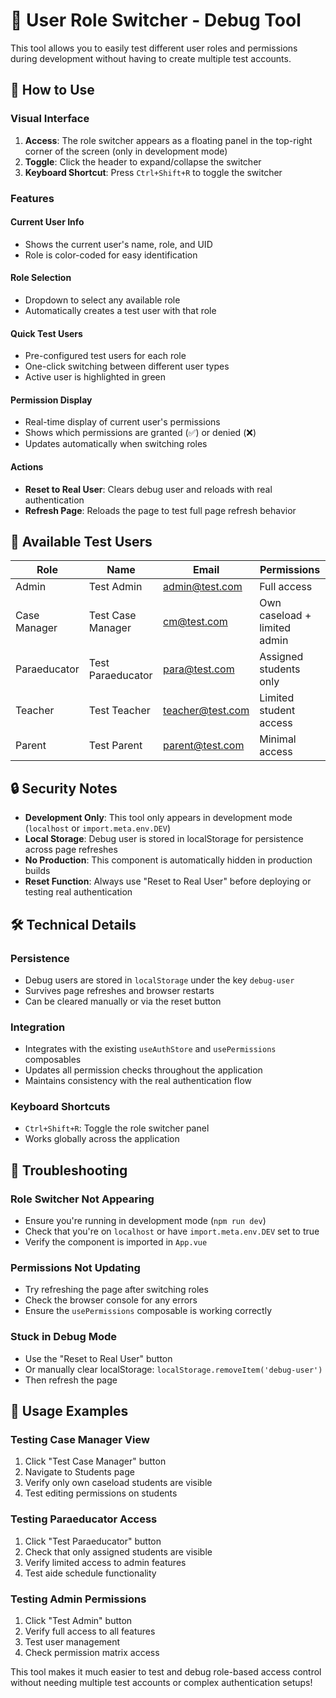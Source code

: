 # 🔧 User Role Switcher - Debug Tool

This tool allows you to easily test different user roles and permissions during development without having to create multiple test accounts.

## 🚀 How to Use

### Visual Interface
1. **Access**: The role switcher appears as a floating panel in the top-right corner of the screen (only in development mode)
2. **Toggle**: Click the header to expand/collapse the switcher
3. **Keyboard Shortcut**: Press `Ctrl+Shift+R` to toggle the switcher

### Features

#### Current User Info
- Shows the current user's name, role, and UID
- Role is color-coded for easy identification

#### Role Selection
- Dropdown to select any available role
- Automatically creates a test user with that role

#### Quick Test Users
- Pre-configured test users for each role
- One-click switching between different user types
- Active user is highlighted in green

#### Permission Display
- Real-time display of current user's permissions
- Shows which permissions are granted (✅) or denied (❌)
- Updates automatically when switching roles

#### Actions
- **Reset to Real User**: Clears debug user and reloads with real authentication
- **Refresh Page**: Reloads the page to test full page refresh behavior

## 🎯 Available Test Users

| Role | Name | Email | Permissions |
|------|------|-------|-------------|
| Admin | Test Admin | admin@test.com | Full access |
| Case Manager | Test Case Manager | cm@test.com | Own caseload + limited admin |
| Paraeducator | Test Paraeducator | para@test.com | Assigned students only |
| Teacher | Test Teacher | teacher@test.com | Limited student access |
| Parent | Test Parent | parent@test.com | Minimal access |

## 🔒 Security Notes

- **Development Only**: This tool only appears in development mode (`localhost` or `import.meta.env.DEV`)
- **Local Storage**: Debug user is stored in localStorage for persistence across page refreshes
- **No Production**: This component is automatically hidden in production builds
- **Reset Function**: Always use "Reset to Real User" before deploying or testing real authentication

## 🛠️ Technical Details

### Persistence
- Debug users are stored in `localStorage` under the key `debug-user`
- Survives page refreshes and browser restarts
- Can be cleared manually or via the reset button

### Integration
- Integrates with the existing `useAuthStore` and `usePermissions` composables
- Updates all permission checks throughout the application
- Maintains consistency with the real authentication flow

### Keyboard Shortcuts
- `Ctrl+Shift+R`: Toggle the role switcher panel
- Works globally across the application

## 🐛 Troubleshooting

### Role Switcher Not Appearing
- Ensure you're running in development mode (`npm run dev`)
- Check that you're on `localhost` or have `import.meta.env.DEV` set to true
- Verify the component is imported in `App.vue`

### Permissions Not Updating
- Try refreshing the page after switching roles
- Check the browser console for any errors
- Ensure the `usePermissions` composable is working correctly

### Stuck in Debug Mode
- Use the "Reset to Real User" button
- Or manually clear localStorage: `localStorage.removeItem('debug-user')`
- Then refresh the page

## 📝 Usage Examples

### Testing Case Manager View
1. Click "Test Case Manager" button
2. Navigate to Students page
3. Verify only own caseload students are visible
4. Test editing permissions on students

### Testing Paraeducator Access
1. Click "Test Paraeducator" button
2. Check that only assigned students are visible
3. Verify limited access to admin features
4. Test aide schedule functionality

### Testing Admin Permissions
1. Click "Test Admin" button
2. Verify full access to all features
3. Test user management
4. Check permission matrix access

This tool makes it much easier to test and debug role-based access control without needing multiple test accounts or complex authentication setups! 